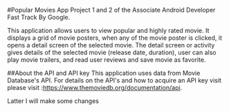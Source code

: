 #Popular Movies App Project 1 and 2 of the Associate Android Developer Fast Track
By  Google.

This application allows users to view popular and highly rated movie. It displays a grid of movie posters, when any of the movie poster is clicked, it opens a detail screen of the selected movie. The detail screen or activity gives details of the selected movie (release date, duration), user can also  play movie trailers, and read user reviews and save movie as favorite.

##About the API and API key
This application uses data from  Movie Database's API. For details on the API's and how to acquire an API key visit please visit :https://www.themoviedb.org/documentation/api.


Latter I will make some changes 
